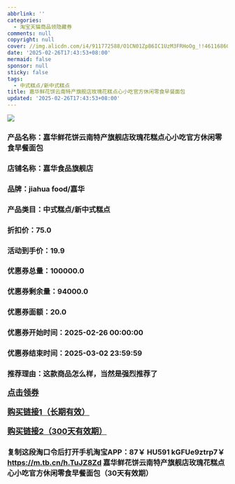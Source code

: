 ```yaml
---
abbrlink: ''
categories:
  - 淘宝天猫商品领隐藏券
comments: null
copyright: null
cover: //img.alicdn.com/i4/911772588/O1CN01ZpB6IC1UzM3FRHoOg_!!4611686018427382700-0-item_pic.jpg
date: '2025-02-26T17:43:53+08:00'
mermaid: false
sponsor: null
sticky: false
tags:
  - 中式糕点/新中式糕点
title: 嘉华鲜花饼云南特产旗舰店玫瑰花糕点心小吃官方休闲零食早餐面包
updated: '2025-02-26T17:43:53+08:00'
--- 
```


![](//img.alicdn.com/i4/911772588/O1CN01ZpB6IC1UzM3FRHoOg_!!4611686018427382700-0-item_pic.jpg)

### 产品名称：嘉华鲜花饼云南特产旗舰店玫瑰花糕点心小吃官方休闲零食早餐面包
### 店铺名称：嘉华食品旗舰店
### 品牌：jiahua food/嘉华
### 产品类目：中式糕点/新中式糕点
### 折扣价：75.0
### 活动到手价：19.9
### 优惠券总量：100000.0
### 优惠券剩余量：94000.0
### 优惠券面额：20.0
### 优惠券开始时间：2025-02-26 00:00:00	
### 优惠券结束时间：2025-03-02 23:59:59	
### 推荐理由：这款商品怎么样，当然是强烈推荐了

<p style="font-size: 18px; font-weight: bold;">
  <a href="https://uland.taobao.com/coupon/edetail?e=%2BDFuf1hYXTSlhHvvyUNXZfh8CuWt5YH5OVuOuRD5gLJMmdsrkidbOWBzzpT26idJjnkqJUPXyV39RvBFRghqtMmcwpttGvvh2KFnBkFTpMvTRQPSz1RzdLrwnhUiDdKgRSHvQe2jOLZ9pbNCYX0I%2BPP%2BWUTgK%2F%2B0I%2BtaUgbudUxA%2B536asYsLWVfKa%2BhVnND7ov10PN%2Bge3BSqOnypPirpjB6TX2HR3QQ5WKStDdyeTLAJho1Tgm24y1rRo98IyIzxHHRjXbSzC3GXpSbfs48nVjCI2ejz5JPaghAsw5UxN0LiBKStbkUP4ptS%2F3Vdwb9pILCoZ%2B%2FH9%2BOHfs5nLQGA%3D%3D&traceId=21665f9817407225954674899d132c&union_lens=lensId%3AOPT%401740722612%40213f28cf_0e7a_1954b272746_04e0%4001%40eyJmbG9vcklkIjo3MzM1NH0ie" target="_blank">点击领券</a>
</p>
<p style="font-size: 18px; font-weight: bold;">
  <a href="https://s.click.taobao.com/t?e=m%3D2%26s%3DcFpFteLzTEhw4vFB6t2Z2ueEDrYVVa64K7Vc7tFgwiHjf2vlNIV67kyLuerTQxoGxF5AHBg6Tr73ID%2FV1RqsF4wnCJeELi4I%2FIEn%2BS1IjHAB0ghlTd7WlZVm%2FOAUUFw71qrpxiwMoCNxc1AtbZGVS5jFwPb0kfMjA7sdm%2Fgu9luMHuv7RoNv0Q0jFsbsQ7KWqCnAT6EMoMMTwfOXg985I516Ln9Q0wqV34ZWyInk5J7jODz2QfpTfAwPaCBtcbB0ozvQCWI2PAlyfsBFZDqhxXSFvSTZM%2B%2F4A13NwUW6D5v0hPFoTuighuoyRb9Tp7o7USwYGlubnWs%3D" target="_blank">购买链接1（长期有效）</a>
</p>
<p style="font-size: 18px; font-weight: bold;">
  <a href="https://s.click.taobao.com/EQPLRYs" target="_blank">购买链接2（300天有效期）</a>
</p>

### 复制这段淘口令后打开手机淘宝APP：87￥ HU591 kGFUe9ztrp7￥ https://m.tb.cn/h.TuJZ8Zd  嘉华鲜花饼云南特产旗舰店玫瑰花糕点心小吃官方休闲零食早餐面包（30天有效期）
